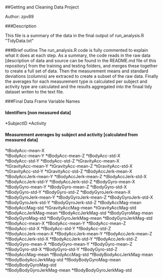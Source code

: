 ##Getting and Cleaning Data Project

Author: zpv89

###Description

This file is a summary of the data in the final output of run_analysis.R "TidyData.txt"

###Brief outline
The run_analysis.R code is fully commented to explain what it does at each step.
As a summary, the code reads in the raw data [description of data and source can be found in the README.md file of this repository] from the training and testing folders, and merges these together to create a full set of data. Then the measurement means and standard deviations (columns) are extraced to create a subset of the raw data. Finally the averages for each measurement type is calculated per subject and activity type are calculated and the results aggregated into the finaal tidy dataset writen to the text file. 

###Final Data Frame Variable Names
#### Identifiers [non measured data]
*SubjectID
*Activity
#### Measurement averages by subject and activity [calculated from measured data]
*tBodyAcc-mean-X   
*tBodyAcc-mean-Y
*tBodyAcc-mean-Z
*tBodyAcc-std-X           
*tBodyAcc-std-Y
*tBodyAcc-std-Z
*tGravityAcc-mean-X       
*tGravityAcc-mean-Y
*tGravityAcc-mean-Z
*tGravityAcc-std-X        
*tGravityAcc-std-Y
*tGravityAcc-std-Z
*tBodyAccJerk-mean-X      
*tBodyAccJerk-mean-Y
*tBodyAccJerk-mean-Z
*tBodyAccJerk-std-X       
*tBodyAccJerk-std-Y
*tBodyAccJerk-std-Z
*tBodyGyro-mean-X         
*tBodyGyro-mean-Y
*tBodyGyro-mean-Z
*tBodyGyro-std-X          
*tBodyGyro-std-Y
*tBodyGyro-std-Z
*tBodyGyroJerk-mean-X     
*tBodyGyroJerk-mean-Y
*tBodyGyroJerk-mean-Z
*tBodyGyroJerk-std-X      
*tBodyGyroJerk-std-Y
*tBodyGyroJerk-std-Z
*tBodyAccMag-mean         
*tBodyAccMag-std
*tGravityAccMag-mean
*tGravityAccMag-std       
*tBodyAccJerkMag-mean
*tBodyAccJerkMag-std
*tBodyGyroMag-mean        
*tBodyGyroMag-std
*tBodyGyroJerkMag-mean
*tBodyGyroJerkMag-std     
*fBodyAcc-mean-X
*fBodyAcc-mean-Y
*fBodyAcc-mean-Z          
*fBodyAcc-std-X
*fBodyAcc-std-Y
*fBodyAcc-std-Z           
*fBodyAccJerk-mean-X
*fBodyAccJerk-mean-Y
*fBodyAccJerk-mean-Z      
*fBodyAccJerk-std-X
*fBodyAccJerk-std-Y
*fBodyAccJerk-std-Z       
*fBodyGyro-mean-X
*fBodyGyro-mean-Y
*fBodyGyro-mean-Z         
*fBodyGyro-std-X
*fBodyGyro-std-Y
*fBodyGyro-std-Z          
*fBodyAccMag-mean
*fBodyAccMag-std
*fBodyBodyAccJerkMag-mean 
*fBodyBodyAccJerkMag-std
*fBodyBodyGyroMag-mean
*fBodyBodyGyroMag-std     
*fBodyBodyGyroJerkMag-mean
*fBodyBodyGyroJerkMag-std 
